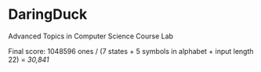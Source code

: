 # DaringDuck
Advanced Topics in Computer Science Course Lab

Final score:
1048596 ones / (7 states + 5 symbols in alphabet + input length 22)
= *30,841*